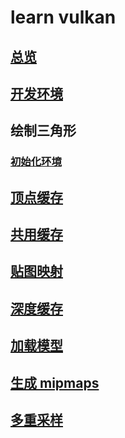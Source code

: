 # learn vulkan

## [总览](./OverView/README.md)

## [开发环境](./DevEnv/README.md)

## 绘制三角形
### [初始化环境](./DrawingTrangle/SetUp.md)

## [顶点缓存]()

## [共用缓存]()

## [贴图映射]()

## [深度缓存]()

## [加载模型]()

## [生成 mipmaps]()

## [多重采样]()